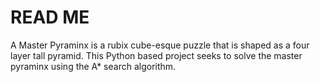 # READ ME
A Master Pyraminx is a rubix cube-esque puzzle that is shaped as a four layer tall pyramid. This Python based project seeks to solve the master pyraminx using the A* search algorithm.
